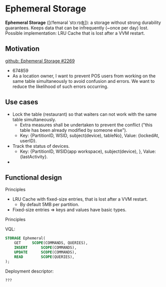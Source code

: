 # Ephemeral Storage

**Ephemeral Storage** ([ɪˈfemərəl ˈstɔːrɪʤ]): a storage without strong durability guarantees. Keeps data that can be infrequently (~once per day) lost. Possible implementation: LRU Cache that is lost after a VVM restart.

## Motivation

[github: Ephemeral Storage #2269](https://github.com/voedger/voedger/issues/2269)
- 674859
- As a location owner, I want to prevent POS users from working on the same table simultaneously to avoid confusion and errors. We want to reduce the likelihood of such errors occurring.

## Use cases

- Lock the table (restaurant) so that waiters can not work with the same table simultaneously.
  - Extra measures shall be undertaken to prevent the conflict ("this table has been already modified by someone else").
  - Key: {PartitionID, WSID, subject(device), tableNo}, Value: {lockedAt, userID}.
- Track the status of devices.
  - Key: {PartitionID, WSID(app workspace), subject(device), }, Value: {lastActivity}.
- 

## Functional design

Principles

- LRU Cache with fixed-size entries, that is lost after a VVM restart.
  - By default 5MB per partition.
- Fixed-size entries => keys and values have basic types.

Principles

VQL:

```sql
STORAGE Ephemeral(
	GET		SCOPE(COMMANDS, QUERIES),
	INSERT		SCOPE(COMMANDS),
	UPDATE		SCOPE(COMMANDS),
	READ		SCOPE(QUERIES),
);
```

Deployment descriptor:
```
???
```
